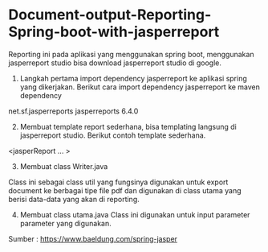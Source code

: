 # Document-output-Reporting-Spring-boot-with-jasperreport

Reporting ini pada aplikasi yang menggunakan spring boot, menggunakan jasperreport studio bisa download jasperreport studio di google.

1. Langkah pertama import dependency jasperreport ke aplikasi spring yang dikerjakan. Berikut cara import dependency jasperreport ke maven dependency

<dependency>
    <groupId>net.sf.jasperreports</groupId>
    <artifactId>jasperreports</artifactId>
    <version>6.4.0</version>
</dependency>

2. Membuat template report sederhana, bisa templating langsung di jasperreport studio. Berikut contoh template sederhana.

<jasperReport ... >
    <field name="FIRST_NAME" class="java.lang.String"/>
    <field name="LAST_NAME" class="java.lang.String"/>
    <field name="SALARY" class="java.lang.Double"/>
    <field name="ID" class="java.lang.Integer"/>
    <detail>
        <band height="51" splitType="Stretch">
            <textField>
                <reportElement x="0" y="0" width="100" height="20"/>
                <textElement/>
                <textFieldExpression class="java.lang.String">
                  <![CDATA[$F{FIRST_NAME}]]></textFieldExpression>
            </textField>
            <textField>
                <reportElement x="100" y="0" width="100" height="20"/>
                <textElement/>
                <textFieldExpression class="java.lang.String">
                  <![CDATA[$F{LAST_NAME}]]></textFieldExpression>
            </textField>
            <textField>
                <reportElement x="200" y="0" width="100" height="20"/>
                <textElement/>
                <textFieldExpression class="java.lang.String">
                  <![CDATA[$F{SALARY}]]></textFieldExpression>
            </textField>
        </band>
    </detail>
</jasperReport>

3. Membuat class Writer.java

Class ini sebagai class util yang fungsinya digunakan untuk export document ke berbagai tipe file pdf dan digunakan di class utama yang berisi data-data yang akan di reporting.

4. Membuat class utama.java
Class ini digunakan untuk input parameter parameter yang digunakan.

Sumber : https://www.baeldung.com/spring-jasper